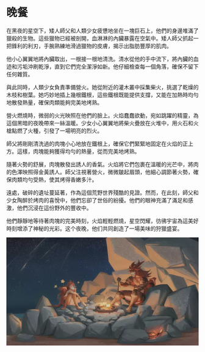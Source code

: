 # 晚餐

在黑夜的星空下，矮人師父和人類少女疲憊地坐在一塊巨石上，他們的身邊堆滿了獵殺的生物。這些獵物已經被剖開，血淋淋的內臟暴露在空氣中。矮人師父抓起一把鋒利的利刃，手腕熟練地滑過獵物的皮膚，揭示出脂肪豐厚的肌肉。

他小心翼翼地將內臟取出，一根接一根地清洗。清水從他的手中流下，將內臟的血迹和污垢沖刷乾淨，直到它們完全潔淨如新。他仔細檢查每一個角落，確保不留下任何雜質。

與此同時，人類少女負責準備營火。她從附近的灌木叢中採集柴火，挑選了乾燥的木枝和樹葉。她巧妙地插上幾根鐵根，這些鐵根既能提供支撐，又能在加熱時均勻地散發熱量，確保肉類能夠完美地烤熟。

營火燃燒時，微弱的火光映照在他們的臉上。火焰蠢蠢欲動，宛如跳躍的精靈，為這個黑暗的夜晚帶來一絲溫暖。少女小心翼翼地將柴火疊放在火堆中，用火石和火槍點燃了火種，引發了一場明亮的烈火。

師父將剛剛清洗過的肉塊小心地放在鐵根上，確保它們緊緊地固定在火焰的正上方。這樣，肉塊能夠獲得均勻的熱量，從而完美地烤熟。

隨著火勢的舒展，肉塊散發出誘人的香氣。火焰將它們包裹在溫暖的光芒中，將肉的色澤映照得金黃誘人。師父注視著營火，微微皺起眉頭，他細心調節著火勢，確保肉類均勻受熱，使其烤得香嫩多汁。

遠處，破碎的遺址蔓延著，作為這個荒野世界殘酷的見證。然而，在此刻，師父和少女陶醉於烤肉的喜悅中，他們忘卻了世俗的紛擾。他們的眼神充滿了滿足和感激，他們沉浸在這份野外的豐收中。

他們靜靜地等待著肉塊的完美時刻，火焰輕輕燃燒，星空閃耀，彷彿宇宙為這美好時刻增添了神秘的光彩。这个夜晚，他们共同創造了一場美味的狩獵盛宴。


![](./Dialog/1-1-d.webp)